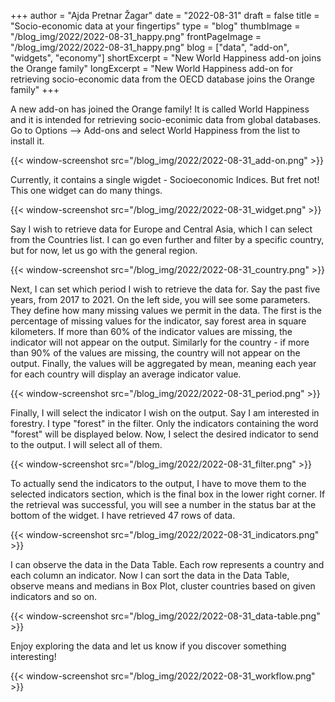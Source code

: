 +++
author = "Ajda Pretnar Žagar"
date = "2022-08-31"
draft = false
title = "Socio-economic data at your fingertips"
type = "blog"
thumbImage = "/blog_img/2022/2022-08-31_happy.png"
frontPageImage = "/blog_img/2022/2022-08-31_happy.png"
blog = ["data", "add-on", "widgets", "economy"]
shortExcerpt = "New World Happiness add-on joins the Orange family"
longExcerpt = "New World Happiness add-on for retrieving socio-economic data from the OECD database joins the Orange family"
+++

A new add-on has joined the Orange family! It is called World Happiness and it is intended for retrieving socio-econimic data from global databases. Go to Options --> Add-ons and select World Happiness from the list to install it.

{{< window-screenshot src="/blog_img/2022/2022-08-31_add-on.png" >}}

Currently, it contains a single wigdet - Socioeconomic Indices. But fret not! This one widget can do many things.

{{< window-screenshot src="/blog_img/2022/2022-08-31_widget.png" >}}

Say I wish to retrieve data for Europe and Central Asia, which I can select from the Countries list. I can go even further and filter by a specific country, but for now, let us go with the general region.

{{< window-screenshot src="/blog_img/2022/2022-08-31_country.png" >}}

Next, I can set which period I wish to retrieve the data for. Say the past five years, from 2017 to 2021. On the left side, you will see some parameters. They define how many missing values we permit in the data. The first is the percentage of missing values for the indicator, say forest area in square kilometers. If more than 60% of the indicator values are missing, the indicator will not appear on the output. Similarly for the country - if more than 90% of the values are missing, the country will not appear on the output. Finally, the values will be aggregated by mean, meaning each year for each country will display an average indicator value.

{{< window-screenshot src="/blog_img/2022/2022-08-31_period.png" >}}

Finally, I will select the indicator I wish on the output. Say I am interested in forestry. I type "forest" in the filter. Only the indicators containing the word "forest" will be displayed below. Now, I select the desired indicator to send to the output. I will select all of them.

{{< window-screenshot src="/blog_img/2022/2022-08-31_filter.png" >}}

To actually send the indicators to the output, I have to move them to the selected indicators section, which is the final box in the lower right corner. If the retrieval was successful, you will see a number in the status bar at the bottom of the widget. I have retrieved 47 rows of data.

{{< window-screenshot src="/blog_img/2022/2022-08-31_indicators.png" >}}

I can observe the data in the Data Table. Each row represents a country and each column an indicator. Now I can sort the data in the Data Table, observe means and medians in Box Plot, cluster countries based on given indicators and so on.

{{< window-screenshot src="/blog_img/2022/2022-08-31_data-table.png" >}}

Enjoy exploring the data and let us know if you discover something interesting!

{{< window-screenshot src="/blog_img/2022/2022-08-31_workflow.png" >}}
